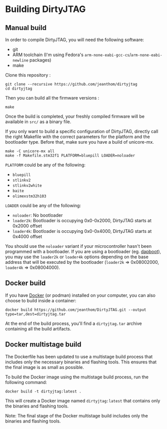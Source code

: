 # Building DirtyJTAG

## Manual build

In order to compile DirtyJTAG, you will need the following software:

 * git
 * ARM toolchain (I'm using Fedora's `arm-none-eabi-gcc-cs`/`arm-none-eabi-newline` packages)
 * make

Clone this repository :

```
git clone --recursive https://github.com/jeanthom/dirtyjtag
cd dirtyjtag
```

Then you can build all the firmware versions :

```
make
```

Once the build is completed, your freshly compiled firmware will be available in `src/` as a binary file.

If you only want to build a specific configuration of DirtyJTAG, directly call the right Makefile with the correct parameters for the platform and the bootloader type. Before that, make sure you have a build of unicore-mx.

```
make -C unicore-mx all
make -f Makefile.stm32f1 PLATFORM=bluepill LOADER=noloader
```

`PLATFORM` could be any of the following:

 * `bluepill`
 * `stlinkv2`
 * `stlinkv2white`
 * `baite`
 * `olimexstm32h103`

`LOADER` could be any of the following:

 * `noloader`: No bootloader
 * `loader2k`: Bootloader is occupying 0x0-0x2000, DirtyJTAG starts at 0x2000 offset
 * `loader4k`: Bootloader is occupying 0x0-0x4000, DirtyJTAG starts at 0x4000 offset

You should use the `noloader` variant if your microcontroller hasn't been programmed with a bootloader. If you are using a bootloader (eg. [dapboot](https://github.com/devanlai/dapboot)), you may use the `loader2k` or `loader4k` options depending on the base address that will be executed by the bootloader (`loader2k` => 0x08002000, `loader4k` => 0x08004000).

## Docker build

If you have [Docker](https://www.docker.com/) (or podman) installed on your computer, you can also choose to build inside a container:

```
docker build https://github.com/jeanthom/DirtyJTAG.git --output type=tar,dest=dirtyjtag.tar
```

At the end of the build process, you'll find a `dirtyjtag.tar` archive containing all the build artifacts.

## Docker multistage build

The Dockerfile has been updated to use a multistage build process that includes only the necessary binaries and flashing tools. This ensures that the final image is as small as possible.

To build the Docker image using the multistage build process, run the following command:

```
docker build -t dirtyjtag:latest .
```

This will create a Docker image named `dirtyjtag:latest` that contains only the binaries and flashing tools.

Note: The final stage of the Docker multistage build includes only the binaries and flashing tools.
